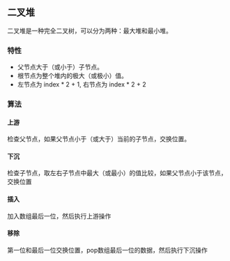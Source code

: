 ## 二叉堆

二叉堆是一种完全二叉树，可以分为两种：最大堆和最小堆。

### 特性
- 父节点大于（或小于）子节点。
- 根节点为整个堆内的极大（或极小）值。
- 左节点为 index * 2 + 1, 右节点为 index * 2 + 2

### 算法
#### 上游
检查父节点，如果父节点小于（或大于）当前的子节点，交换位置。
#### 下沉
检查子节点，取左右子节点中最大（或最小）的值比较，如果父节点小于该节点，交换位置
#### 插入
加入数组最后一位，然后执行上游操作
#### 移除
第一位和最后一位交换位置，pop数组最后一位的数据，然后执行下沉操作
